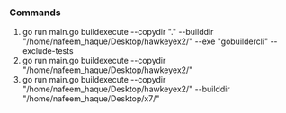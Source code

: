 ### Commands
1. go run main.go buildexecute --copydir "." --builddir "/home/nafeem_haque/Desktop/hawkeyex2/" --exe "gobuildercli" --exclude-tests
2. go run main.go buildexecute --copydir "/home/nafeem_haque/Desktop/hawkeyex2/" 
3. go run main.go buildexecute --copydir "/home/nafeem_haque/Desktop/hawkeyex2/" --builddir "/home/nafeem_haque/Desktop/x7/" 